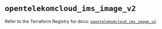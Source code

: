 # `opentelekomcloud_ims_image_v2`

Refer to the Terraform Registry for docs: [`opentelekomcloud_ims_image_v2`](https://registry.terraform.io/providers/opentelekomcloud/opentelekomcloud/1.36.41/docs/resources/ims_image_v2).
